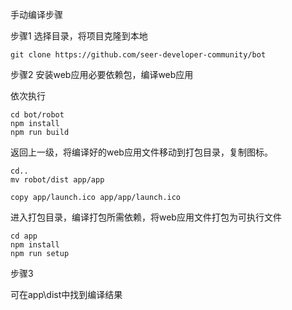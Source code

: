 手动编译步骤

步骤1 选择目录，将项目克隆到本地
```
git clone https://github.com/seer-developer-community/bot
```
步骤2 安装web应用必要依赖包，编译web应用

依次执行
```
cd bot/robot
npm install
npm run build
```
返回上一级，将编译好的web应用文件移动到打包目录，复制图标。
```
cd..
mv robot/dist app/app

copy app/launch.ico app/app/launch.ico
```
进入打包目录，编译打包所需依赖，将web应用文件打包为可执行文件
```
cd app
npm install
npm run setup
```
步骤3

可在app\dist中找到编译结果
